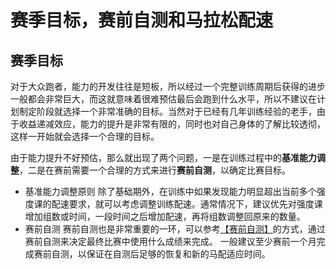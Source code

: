 ﻿
# 赛季目标，赛前自测和马拉松配速

## 赛季目标

对于大众跑者，能力的开发往往是短板，所以经过一个完整训练周期后获得的进步一般都会非常巨大，而这就意味着很难预估最后会跑到什么水平，所以不建议在计划制定阶段就选择一个非常准确的目标。当然对于已经有几年训练经验的老手，由于收益递减效应，能力的提升是非常有限的，同时也对自己身体的了解比较透彻，这样一开始就会选择一个合理的目标。

由于能力提升不好预估，那么就出现了两个问题，一是在训练过程中的**基准能力调整**，二是在赛前需要一个合理的方式来进行**赛前自测**，以确定比赛目标。

- 基准能力调整原则
    除了基础期外，在训练中如果发现能力明显超出当前多个强度课的配速要求，就可以考虑调整训练配速。通常情况下，建议优先对强度课增加组数或时间，一段时间之后增加配速，再将组数调整回原来的数量。
- 赛前自测
    赛前自测也是非常重要的一环，可以参考[【赛前自测】](../2-训练类型/7-赛前自测.md)的方式，通过赛前自测来决定最终比赛中使用什么成绩来完成。
    一般建议至少赛前一个月完成赛前自测，以保证在自测后足够的恢复和新的马配适应时间。
